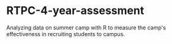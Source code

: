 # RTPC-4-year-assessment
Analyzing data on summer camp with R to measure the camp's effectiveness in recruiting students to campus.
